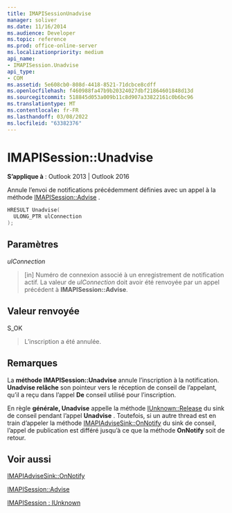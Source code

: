 ```yaml
---
title: IMAPISessionUnadvise
manager: soliver
ms.date: 11/16/2014
ms.audience: Developer
ms.topic: reference
ms.prod: office-online-server
ms.localizationpriority: medium
api_name:
- IMAPISession.Unadvise
api_type:
- COM
ms.assetid: 5e608cb0-808d-4418-8521-71dcbce8cdff
ms.openlocfilehash: f460988fa47b9b20324027dbf21864601848d13d
ms.sourcegitcommit: 518845d053a009b11c8d907a33822161c0b6bc96
ms.translationtype: MT
ms.contentlocale: fr-FR
ms.lasthandoff: 03/08/2022
ms.locfileid: "63382376"
---
```

# <a name="imapisessionunadvise"></a>IMAPISession::Unadvise

**S’applique à** : Outlook 2013 | Outlook 2016
  
Annule l’envoi de notifications précédemment définies avec un appel à la méthode [IMAPISession::Advise](imapisession-advise.md) .
  
```cpp
HRESULT Unadvise(
  ULONG_PTR ulConnection
);
```

## <a name="parameters"></a>Paramètres

 _ulConnection_
  
> [in] Numéro de connexion associé à un enregistrement de notification actif. La valeur de _ulConnection_ doit avoir été renvoyée par un appel précédent à **IMAPISession::Advise**.

## <a name="return-value"></a>Valeur renvoyée

S_OK
  
> L’inscription a été annulée.

## <a name="remarks"></a>Remarques

La **méthode IMAPISession::Unadvise** annule l’inscription à la notification. **Unadvise relâche** son pointeur vers le réception de conseil de l’appelant, qu’il a reçu dans l’appel **De** conseil utilisé pour l’inscription.
  
En règle **générale, Unadvise** appelle la méthode [IUnknown::Release](https://msdn.microsoft.com/library/ms682317%28v=VS.85%29.aspx) du sink de conseil pendant l’appel **Unadvise** . Toutefois, si un autre thread est en train d’appeler la méthode [IMAPIAdviseSink::OnNotify](imapiadvisesink-onnotify.md) du sink de conseil, l’appel de publication est différé jusqu’à ce que la méthode **OnNotify** soit de retour.
  
## <a name="see-also"></a>Voir aussi

[IMAPIAdviseSink::OnNotify](imapiadvisesink-onnotify.md)
  
[IMAPISession::Advise](imapisession-advise.md)
  
[IMAPISession : IUnknown](imapisessioniunknown.md)
